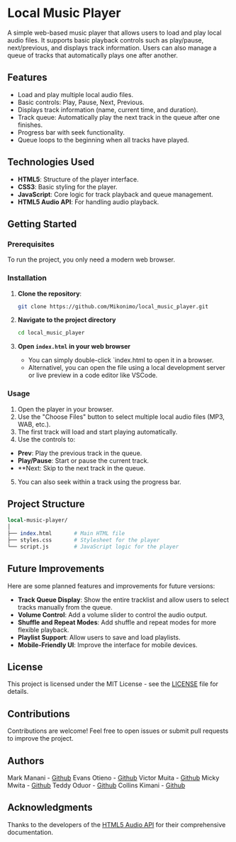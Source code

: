 # Local Music Player

A simple web-based music player that allows users to load and play local audio files. It supports basic playback controls such as play/pause, next/previous, and displays track information. Users can also manage a queue of tracks that automatically plays one after another.

## Features

- Load and play multiple local audio files.
- Basic controls: Play, Pause, Next, Previous.
- Displays track information (name, current time, and duration).
- Track queue: Automatically play the next track in the queue after one finishes.
- Progress bar with seek functionality.
- Queue loops to the beginning when all tracks have played.

## Technologies Used

- **HTML5**: Structure of the player interface.
- **CSS3**: Basic styling for the player.
- **JavaScript**: Core logic for track playback and queue management.
- **HTML5 Audio API**: For handling audio playback.

## Getting Started

### Prerequisites

To run the project, you only need a modern web browser.

### Installation

1. **Clone the repository**:

   ```bash
   git clone https://github.com/Mikonimo/local_music_player.git

2. **Navigate to the project directory**

   ```bash
   cd local_music_player

3. **Open `index.html` in your web browser**
   - You can simply double-click `index.html to open it in a browser.
   - Alternativel, you can open the file using a local development server or live preview in a code editor like VSCode.

### Usage
1. Open the player in your browser.
2. Use the "Choose Files" button to select multiple local audio files (MP3, WAB, etc.).
3. The first track will load and start playing automatically.
4. Use the controls to:
  - **Prev**: Play the previous track in the queue.
  - **Play/Pause**: Start or pause the current track.
  - **Next: Skip to the next track in the queue.
5. You can also seek within a track using the progress bar.

## Project Structure
   ```perl
   local-music-player/
│
├── index.html       # Main HTML file
├── styles.css       # Stylesheet for the player
└── script.js        # JavaScript logic for the player
```

## Future Improvements

Here are some planned features and improvements for future versions:

- **Track Queue Display**: Show the entire tracklist and allow users to select tracks manually from the queue.
- **Volume Control**: Add a volume slider to control the audio output.
- **Shuffle and Repeat Modes**: Add shuffle and repeat modes for more flexible playback.
- **Playlist Support**: Allow users to save and load playlists.
- **Mobile-Friendly UI**: Improve the interface for mobile devices.

## License

This project is licensed under the MIT License - see the [LICENSE](LICENSE) file for details.

## Contributions

Contributions are welcome! Feel free to open issues or submit pull requests to improve the project.

## Authors
Mark Manani - [Github](https://Mikonimo.github.com)
Evans Otieno - [Github](https://github.com)
Victor Muita - [Github](https://github.com)
Micky Mwita - [Github](https://github.com)
Teddy Oduor - [Github](https://github.com)
Collins Kimani - [Github](https://github.com)

## Acknowledgments

Thanks to the developers of the [HTML5 Audio API](https://developer.mozilla.org/en-US/docs/Web/API/HTMLMediaElement) for their comprehensive documentation.
```
